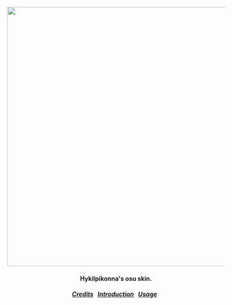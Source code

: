 <br>
<br>

<h1 align="center">
  <a href="#!">
    <img src="https://i.imgur.com/0uquSh8.png" width=600>
  </a>
</h1>
<h4 align="center">
  Hykilpikonna's osu skin.
</h4>
<h5 align="center">
  <a href="#credit">Credits</a>&nbsp;&nbsp;
  <a href="#introduction">Introduction</a>&nbsp;&nbsp;
  <a href="#usage">Usage</a>&nbsp;&nbsp;
</h5>

<br>
